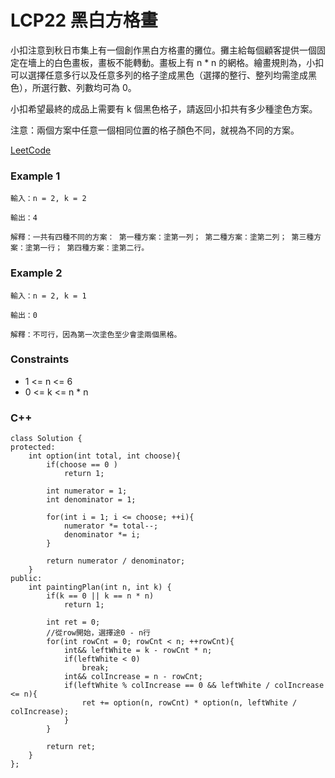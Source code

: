 # LCP22 黑白方格畫

小扣注意到秋日市集上有一個創作黑白方格畫的攤位。攤主給每個顧客提供一個固定在墻上的白色畫板，畫板不能轉動。畫板上有 n * n 的網格。繪畫規則為，小扣可以選擇任意多行以及任意多列的格子塗成黑色（選擇的整行、整列均需塗成黑色），所選行數、列數均可為 0。

小扣希望最終的成品上需要有 k 個黑色格子，請返回小扣共有多少種塗色方案。

注意：兩個方案中任意一個相同位置的格子顏色不同，就視為不同的方案。
 
[LeetCode](https://leetcode.cn/problems/ccw6C7/)

### Example 1

```
輸入：n = 2, k = 2

輸出：4

解釋：一共有四種不同的方案： 第一種方案：塗第一列； 第二種方案：塗第二列； 第三種方案：塗第一行； 第四種方案：塗第二行。
```

### Example 2

```
輸入：n = 2, k = 1

輸出：0

解釋：不可行，因為第一次塗色至少會塗兩個黑格。
```

### Constraints

* 1 <= n <= 6
* 0 <= k <= n * n

### C++ 

```
class Solution {
protected:
    int option(int total, int choose){
        if(choose == 0 )
            return 1;

        int numerator = 1;
        int denominator = 1;

        for(int i = 1; i <= choose; ++i){
            numerator *= total--;
            denominator *= i;
        }
                    
        return numerator / denominator;
    }
public:
    int paintingPlan(int n, int k) {       
        if(k == 0 || k == n * n)
            return 1;

        int ret = 0;
        //從row開始，選擇途0 - n行
        for(int rowCnt = 0; rowCnt < n; ++rowCnt){
            int&& leftWhite = k - rowCnt * n;
            if(leftWhite < 0)
                break;
            int&& colIncrease = n - rowCnt;
            if(leftWhite % colIncrease == 0 && leftWhite / colIncrease <= n){
                ret += option(n, rowCnt) * option(n, leftWhite / colIncrease);
            }
        }
        
        return ret;
    }
};
```
